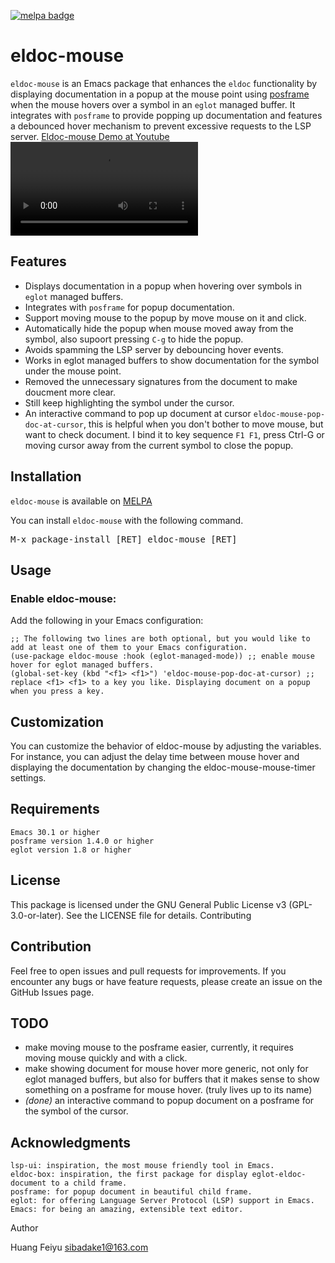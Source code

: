 [![melpa badge][melpa-badge]][melpa-link]

# eldoc-mouse

`eldoc-mouse` is an Emacs package that enhances the `eldoc` functionality by displaying documentation in a popup at the mouse point using [posframe](https://github.com/tumashu/posframe) when the mouse hovers over a symbol in an `eglot` managed buffer. It integrates with `posframe` to provide popping up documentation and features a debounced hover mechanism to prevent excessive requests to the LSP server.
[Eldoc-mouse Demo at Youtube](https://youtu.be/XFAc4WyiJjI)
<video src="https://github.com/user-attachments/assets/5622cfd2-de0c-46e8-9276-d67615671932" controls></video>

## Features
- Displays documentation in a popup when hovering over symbols in `eglot` managed buffers.
- Integrates with `posframe` for popup documentation.
- Support moving mouse to the popup by move mouse on it and click.
- Automatically hide the popup when mouse moved away from the symbol, also supoort pressing `C-g` to hide the popup.
- Avoids spamming the LSP server by debouncing hover events.
- Works in eglot managed buffers to show documentation for the symbol under the mouse point.
- Removed the unnecessary signatures from the document to make doucment more clear.
- Still keep highlighting the symbol under the cursor.
- An interactive command to pop up document at cursor `eldoc-mouse-pop-doc-at-cursor`, this is helpful when you don't bother to move mouse, but want to check document. I bind it to key sequence `F1 F1`, press Ctrl-G or moving cursor away from the current symbol to close the popup. 

## Installation

`eldoc-mouse` is available on [MELPA](https://melpa.org/)

You can install `eldoc-mouse` with the following command.

<kbd>M-x package-install [RET] eldoc-mouse [RET]</kbd>

## Usage
### Enable eldoc-mouse:
Add the following in your Emacs configuration:
```
;; The following two lines are both optional, but you would like to add at least one of them to your Emacs configuration.
(use-package eldoc-mouse :hook (eglot-managed-mode)) ;; enable mouse hover for eglot managed buffers.
(global-set-key (kbd "<f1> <f1>") 'eldoc-mouse-pop-doc-at-cursor) ;; replace <f1> <f1> to a key you like. Displaying document on a popup when you press a key.
```
## Customization

You can customize the behavior of eldoc-mouse by adjusting the variables. For instance, you can adjust the delay time between mouse hover and displaying the documentation by changing the eldoc-mouse-mouse-timer settings.
## Requirements

    Emacs 30.1 or higher
    posframe version 1.4.0 or higher
    eglot version 1.8 or higher

## License

This package is licensed under the GNU General Public License v3 (GPL-3.0-or-later). See the LICENSE file for details.
Contributing

## Contribution
Feel free to open issues and pull requests for improvements. If you encounter any bugs or have feature requests, please create an issue on the GitHub Issues page.
## TODO 
* make moving mouse to the posframe easier, currently, it requires moving mouse quickly and with a click.
* make showing document for mouse hover more generic, not only for eglot managed buffers,  but also for buffers that it makes sense to show something on a posframe for mouse hover. (truly lives up to its name)
* *(done)* an interactive command to popup document on a posframe for the symbol of the cursor.

## Acknowledgments

    lsp-ui: inspiration, the most mouse friendly tool in Emacs.
    eldoc-box: inspiration, the first package for display eglot-eldoc-document to a child frame.
    posframe: for popup document in beautiful child frame. 
    eglot: for offering Language Server Protocol (LSP) support in Emacs.
    Emacs: for being an amazing, extensible text editor.

Author

Huang Feiyu sibadake1@163.com

[melpa-link]: https://melpa.org/#/eldoc-mouse
[melpa-badge]: https://melpa.org/packages/eldoc-mouse-badge.svg
